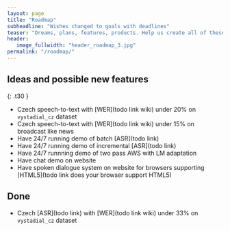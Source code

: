 ```yaml
---
layout: page
title: "Roadmap"
subheadline: "Wishes changed to goals with deadlines"
teaser: "Dreams, plans, features, products. Help us create all of these. At the beginning was just a word."
header:
   image_fullwidth: "header_roadmap_3.jpg"
permalink: "/roadmap/"
---
```


## Ideas and possible new features
{: .t30 }

* Czech speech-to-text with [WER](todo link wiki) under 20% on `vystadial_cz` dataset
* Czech speech-to-text with [WER](todo link wiki) under 15% on broadcast like news
* Have 24/7 running demo of batch [ASR](todo link)
* Have 24/7 running demo of incremental [ASR](todo link)
* Have 24/7 runnning demo of two pass AWS with LM adaptation
* Have chat demo on website
* Have spoken dialogue system on website for browsers supporting [HTML5](todo link does your browser support HTML5)


## Done

* Czech [ASR](todo link) with [WER](todo link wiki) under 33% on `vystadial_cz` dataset
